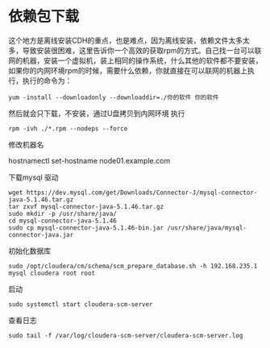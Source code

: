 # 依赖包下载

这个地方是离线安装CDH的重点，也是难点，因为离线安装，依赖文件太多太多，导致安装很困难，这里告诉你一个高效的获取rpm的方式。自己找一台可以联网的机器，安装一个虚拟机，装上相同的操作系统，什么其他的软件都不要安装，如果你的内网环境rpm的时候，需要什么依赖，你就直接在可以联网的机器上执行，执行的命令为：

```shell
yum -install --downloadonly --downloaddir=./你的软件 你的软件
```

然后就会只下载，不安装，通过U盘拷贝到内网环境 执行

```shell
rpm -ivh ./*.rpm --nodeps --force
```





修改机器名

hostnamectl set-hostname node01.example.com



下载mysql 驱动

```shell
wget https://dev.mysql.com/get/Downloads/Connector-J/mysql-connector-java-5.1.46.tar.gz
tar zxvf mysql-connector-java-5.1.46.tar.gz
sudo mkdir -p /usr/share/java/
cd mysql-connector-java-5.1.46
sudo cp mysql-connector-java-5.1.46-bin.jar /usr/share/java/mysql-connector-java.jar
```



初始化数据库

```shell
sudo /opt/cloudera/cm/schema/scm_prepare_database.sh -h 192.168.235.1 mysql cloudera root root
```

启动

```shell
sudo systemctl start cloudera-scm-server
```

查看日志

```shell
sudo tail -f /var/log/cloudera-scm-server/cloudera-scm-server.log
```









